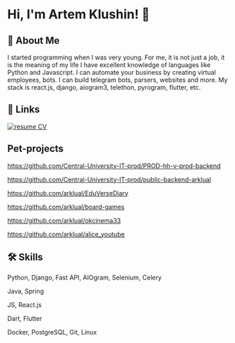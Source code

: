 # Hi, I'm Artem Klushin! 👋


## 🚀 About Me
I started programming when I was very young. For me, it is not just a job, it is the meaning of my life
I have excellent knowledge of languages like Python and Javascript.
I can automate your business by creating virtual employees, bots. I can build telegram bots, parsers, websites and more.
My stack is react.js, django, aiogram3, telethon, pyrogram, flutter, etc.

## 🔗 Links
[![resume](https://avatars.mds.yandex.net/i?id=7fb9148e69f842debf6dff91c9879565acae05da-4471989-images-thumbs&n=1) CV](CV.pdf)

## Pet-projects
https://github.com/Central-University-IT-prod/PROD-hh-v-prod-backend

https://github.com/Central-University-IT-prod/public-backend-arklual

https://github.com/arklual/EduVerseDiary

https://github.com/arklual/board-games

https://github.com/arklual/okcinema33

https://github.com/arklual/alice_youtube

## 🛠 Skills
Python, Django, Fast API, AIOgram, Selenium, Celery

Java, Spring

JS, React.js

Dart, Flutter

Docker, PostgreSQL, Git, Linux
